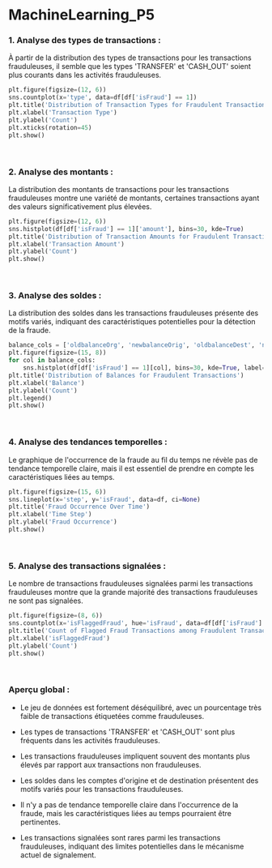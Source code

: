 # MachineLearning_P5


### 1. Analyse des types de transactions :

À partir de la distribution des types de transactions pour les transactions frauduleuses, il semble que les types 'TRANSFER' et 'CASH_OUT' soient plus courants dans les activités frauduleuses.

```python
plt.figure(figsize=(12, 6))
sns.countplot(x='type', data=df[df['isFraud'] == 1])
plt.title('Distribution of Transaction Types for Fraudulent Transactions')
plt.xlabel('Transaction Type')
plt.ylabel('Count')
plt.xticks(rotation=45)
plt.show()
```

<br>

### 2. Analyse des montants :

La distribution des montants de transactions pour les transactions frauduleuses montre une variété de montants, certaines transactions ayant des valeurs significativement plus élevées.

```python
plt.figure(figsize=(12, 6))
sns.histplot(df[df['isFraud'] == 1]['amount'], bins=30, kde=True)
plt.title('Distribution of Transaction Amounts for Fraudulent Transactions')
plt.xlabel('Transaction Amount')
plt.ylabel('Count')
plt.show()
```

<br>

### 3. Analyse des soldes :

La distribution des soldes dans les transactions frauduleuses présente des motifs variés, indiquant des caractéristiques potentielles pour la détection de la fraude.

```python
balance_cols = ['oldbalanceOrg', 'newbalanceOrig', 'oldbalanceDest', 'newbalanceDest']
plt.figure(figsize=(15, 8))
for col in balance_cols:
    sns.histplot(df[df['isFraud'] == 1][col], bins=30, kde=True, label=col)
plt.title('Distribution of Balances for Fraudulent Transactions')
plt.xlabel('Balance')
plt.ylabel('Count')
plt.legend()
plt.show()
```

<br>

### 4. Analyse des tendances temporelles :

Le graphique de l'occurrence de la fraude au fil du temps ne révèle pas de tendance temporelle claire, mais il est essentiel de prendre en compte les caractéristiques liées au temps.

```python
plt.figure(figsize=(15, 6))
sns.lineplot(x='step', y='isFraud', data=df, ci=None)
plt.title('Fraud Occurrence Over Time')
plt.xlabel('Time Step')
plt.ylabel('Fraud Occurrence')
plt.show()
```

<br>

### 5. Analyse des transactions signalées :

Le nombre de transactions frauduleuses signalées parmi les transactions frauduleuses montre que la grande majorité des transactions frauduleuses ne sont pas signalées.

```python
plt.figure(figsize=(8, 6))
sns.countplot(x='isFlaggedFraud', hue='isFraud', data=df[df['isFraud'] == 1])
plt.title('Count of Flagged Fraud Transactions among Fraudulent Transactions')
plt.xlabel('isFlaggedFraud')
plt.ylabel('Count')
plt.show()
```

<br>

### Aperçu global :

- Le jeu de données est fortement déséquilibré, avec un pourcentage très faible de transactions étiquetées comme frauduleuses.
	
- Les types de transactions 'TRANSFER' et 'CASH_OUT' sont plus fréquents dans les activités frauduleuses.
	
- Les transactions frauduleuses impliquent souvent des montants plus élevés par rapport aux transactions non frauduleuses.
	
- Les soldes dans les comptes d'origine et de destination présentent des motifs variés pour les transactions frauduleuses.
	
- Il n'y a pas de tendance temporelle claire dans l'occurrence de la fraude, mais les caractéristiques liées au temps pourraient être pertinentes.
	
- Les transactions signalées sont rares parmi les transactions frauduleuses, indiquant des limites potentielles dans le mécanisme actuel de signalement.
